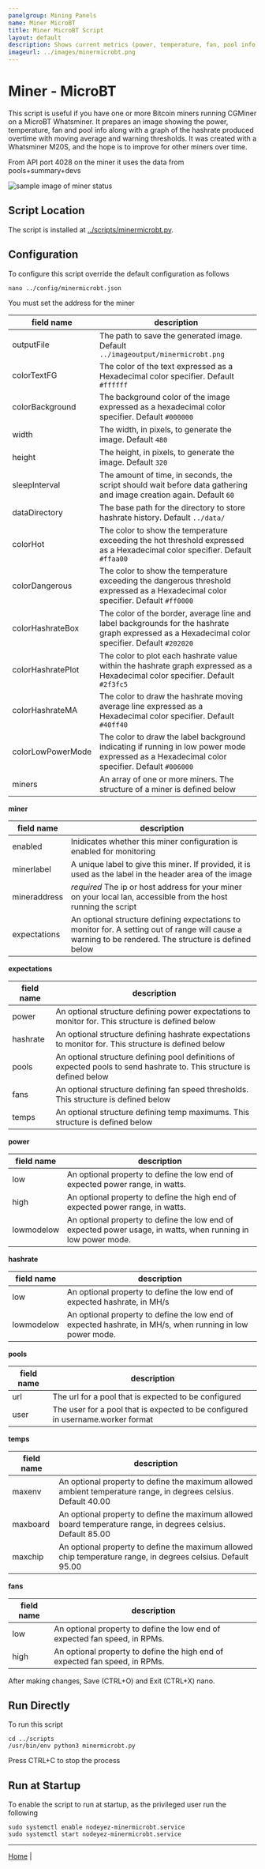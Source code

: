 ```yaml
---
panelgroup: Mining Panels
name: Miner MicroBT
title: Miner MicroBT Script
layout: default
description: Shows current metrics (power, temperature, fan, pool info) and graphed hashrate and moving average over time. Can be configured with warnings if out of expected ranges.
imageurl: ../images/minermicrobt.png
---
```


# Miner - MicroBT

This script is useful if you have one or more Bitcoin miners running CGMiner
on a MicroBT Whatsminer.  It prepares an image showing the power, temperature,
fan and pool info along with a graph of the hashrate produced overtime with
moving average and warning thresholds.  It was created with a Whatsminer M20S,
and the hope is to improve for other miners over time.

From API port 4028 on the miner it uses the data from pools+summary+devs

![sample image of miner status](../images/minermicrobt.png)

## Script Location

The script is installed at 
[../scripts/minermicrobt.py](../scripts/minermicrobt.py).

## Configuration

To configure this script override the default configuration as follows

```shell
nano ../config/minermicrobt.json
```

You must set the address for the miner

| field name | description |
| --- | --- |
| outputFile | The path to save the generated image. Default `../imageoutput/minermicrobt.png` |
| colorTextFG | The color of the text expressed as a Hexadecimal color specifier. Default `#ffffff` |
| colorBackground | The background color of the image expressed as a hexadecimal color specifier. Default `#000000` |
| width | The width, in pixels, to generate the image. Default `480` |
| height | The height, in pixels, to generate the image. Default `320` |
| sleepInterval | The amount of time, in seconds, the script should wait before data gathering and image creation again. Default `60` |
| dataDirectory | The base path for the directory to store hashrate history. Default `../data/` |
| colorHot | The color to show the temperature exceeding the hot threshold expressed as a Hexadecimal color specifier. Default `#ffaa00` |
| colorDangerous | The color to show the temperature exceeding the dangerous threshold expressed as a Hexadecimal color specifier. Default `#ff0000` |
| colorHashrateBox | The color of the border, average line and label backgrounds for the hashrate graph expressed as a Hexadecimal color specifier. Default `#202020` |
| colorHashratePlot | The color to plot each hashrate value within the hashrate graph expressed as a Hexadecimal color specifier. Default `#2f3fc5` |
| colorHashrateMA | The color to draw the hashrate moving average line expressed as a Hexadecimal color specifier. Default `#40ff40` |
| colorLowPowerMode | The color to draw the label background indicating if running in low power mode expressed as a Hexadecimal color specifier. Default `#006000` |
| miners | An array of one or more miners. The structure of a miner is defined below |

__miner__

| field name | description |
| --- | --- |
| enabled | Inidicates whether this miner configuration is enabled for monitoring |
| minerlabel | A unique label to give this miner. If provided, it is used as the label in the header area of the image |
| mineraddress | *required* The ip or host address for your miner on your local lan, accessible from the host running the script |
| expectations | An optional structure defining expectations to monitor for. A setting out of range will cause a warning to be rendered. The structure is defined below |


__expectations__

| field name | description |
| --- | --- |
| power | An optional structure defining power expectations to monitor for. This structure is defined below |
| hashrate | An optional structure defining hashrate expectations to monitor for. This structure is defined below |
| pools | An optional structure defining pool definitions of expected pools to send hashrate to. This structure is defined below |
| fans | An optional structure defining fan speed thresholds. This structure is defined below |
| temps | An optional structure defining temp maximums. This structure is defined below |

__power__

| field name | description |
| --- | --- |
| low | An optional property to define the low end of expected power range, in watts. |
| high | An optional property to define the high end of expected power range, in watts. |
| lowmodelow | An optional property to define the low end of expected power usage, in watts, when running in low power mode. |

__hashrate__

| field name | description |
| --- | --- |
| low | An optional property to define the low end of expected hashrate, in MH/s |
| lowmodelow | An optional property to define the low end of expected hashrate, in MH/s, when running in low power mode. |

__pools__

| field name | description |
| --- | --- |
| url | The url for a pool that is expected to be configured |
| user | The user for a pool that is expected to be configured in username.worker format |

__temps__

| field name | description |
| --- | --- |
| maxenv | An optional property to define the maximum allowed ambient temperature range, in degrees celsius. Default 40.00 |
| maxboard | An optional property to define the maximum allowed board temperature range, in degrees celsius. Default 85.00 |
| maxchip | An optional property to define the maximum allowed chip temperature range, in degrees celsius. Default 95.00 |

__fans__

| field name | description |
| --- | --- |
| low | An optional property to define the low end of expected fan speed, in RPMs. |
| high | An optional property to define the high end of expected fan speed, in RPMs. |


After making changes, Save (CTRL+O) and Exit (CTRL+X) nano.

## Run Directly

To run this script

```shell
cd ../scripts
/usr/bin/env python3 minermicrobt.py
```

Press CTRL+C to stop the process

## Run at Startup

To enable the script to run at startup, as the privileged user run the following

```shell
sudo systemctl enable nodeyez-minermicrobt.service
sudo systemctl start nodeyez-minermicrobt.service
```


---

[Home](../) |


